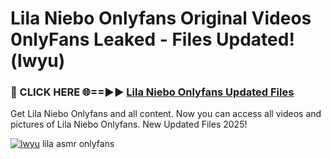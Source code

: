 # Lila Niebo Onlyfans Original Videos 0nlyFans Leaked - Files Updated! (lwyu)

<h3>🔴 CLICK HERE 🌐==►► <a href="https://tinyurl.com/3hn5wdd3" rel="nofollow">Lila Niebo Onlyfans Updated Files</a></h3>

Get Lila Niebo Onlyfans and all content. Now you can access all videos and pictures of Lila Niebo Onlyfans. New Updated Files 2025!

[![lwyu](https://i.imgur.com/4HnBqBT.gif)](https://tinyurl.com/3hn5wdd3)
lila asmr onlyfans